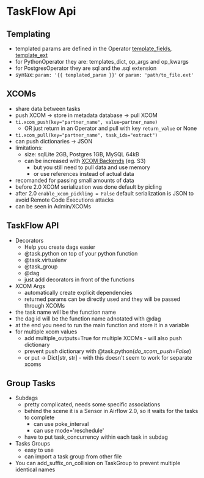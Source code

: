 # TaskFlow Api

## Templating

- templated params are defined in the Operator [template_fields](https://github.com/apache/airflow/blob/main/airflow/operators/python.py#L134), [template_ext](https://github.com/apache/airflow/blob/main/airflow/providers/postgres/operators/postgres.py#L46)
- for PythonOperator they are: templates_dict, op_args and op_kwargs
- for PostgresOperator they are sql and the .sql extension
- syntax: `param: '{{ templated_param }}'` or `param: 'path/to_file.ext'`

## XCOMs

- share data between tasks
- push XCOM -> store in metadata database -> pull XCOM
- `ti.xcom_push(key="partner_name", value=partner_name)` 
    - OR just return in an Operator and pull with key `return_value` or None
- `ti.xcom_pull(key="partner_name", task_ids="extract")`
- can push dictionaries -> JSON
- limitations:
    - size: sqlLite 2GB, Postgres 1GB, MySQL 64kB
    - can be increased with [XCOM Backends](https://www.astronomer.io/guides/custom-xcom-backends) (eg. S3)
        - but you still need to pull data and use memory
        - or use references instead of actual data
- recomanded for passing small amounts of data
- before 2.0 XCOM serialization was done default by picling
- after 2.0 `enable_xcom_pickling = False` default serialization is JSON to avoid Remote Code Executions attacks
- can be seen in Admin/XCOMs

## TaskFlow API

- Decorators
    - Help you create dags easier
    - @task.python on top of your python function
    - @task.virtualenv
    - @task_group
    - @dag
    - just add decorators in front of the functions
- XCOM Args
    - automatically create explicit dependencies
    - returned params can be directly used and they will be passed through XCOMs
- the task name will be the function name
- the dag id will be the function name adnotated with @dag
- at the end you need to run the main function and store it in a variable
- for multiple xcom values
    - add multiple_outputs=True for multiple XCOMs - will also push dictionary
    - prevent push dictionary with @task.python(*do_xcom_push=False*)
    - or put  -> Dict[str, str] - with this doesn't seem to work for separate xcoms

## Group Tasks

- Subdags
    - pretty complicated, needs some specific associations
    - behind the scene it is a Sensor in Airflow 2.0, so it waits for the tasks to complete
        - can use poke_interval
        - can use mode='reschedule'
    - have to put task_concurrency within each task in subdag
- Tasks Groups
    - easy to use
    - can import a task group from other file
- You can add_suffix_on_collision on TaskGroup to prevent multiple identical names 